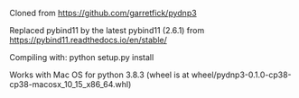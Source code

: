 Cloned from https://github.com/garretfick/pydnp3

Replaced pybind11 by the latest pybind11 (2.6.1) from https://pybind11.readthedocs.io/en/stable/

Compiling with:
python setup.py install

Works with Mac OS for python 3.8.3 (wheel is at wheel/pydnp3-0.1.0-cp38-cp38-macosx_10_15_x86_64.whl)
